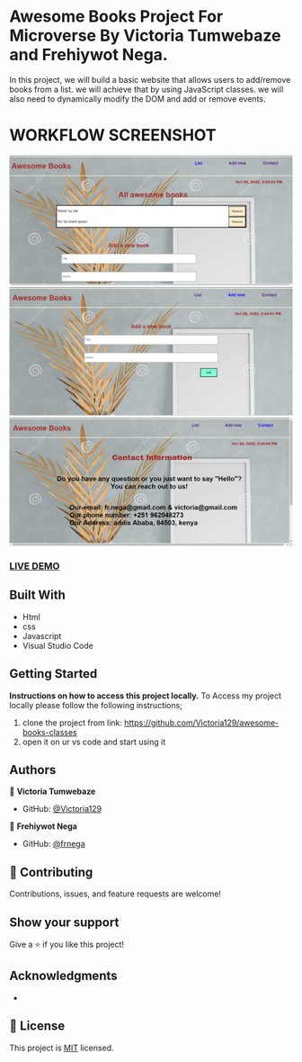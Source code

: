 # Awesome Books Project For Microverse By Victoria Tumwebaze and Frehiywot Nega.

In this project, we will build a basic website that allows users to add/remove books from a list. we will achieve that by using JavaScript classes. 
we will also need to dynamically modify the DOM and add or remove events.


# WORKFLOW SCREENSHOT 
![screenshot](./image/home.PNG)
![screenshot](./image/add.PNG)
![screenshot](./image/contact.PNG)

### [LIVE DEMO](https://victoria129.github.io/awesome-books/)

## Built With

- Html
- css
- Javascript
- Visual Studio Code

## Getting Started

**Instructions on how to access this project locally.**
 To Access my project locally please follow the following instructions;
1. clone the project from link: https://github.com/Victoria129/awesome-books-classes
2. open it on ur vs code and start using it 


## Authors


👤 **Victoria Tumwebaze**

- GitHub: [@Victoria129](https://github.com/Victoria129)

👤 **Frehiywot Nega**
- GitHub: [@frnega](https://github.com/frnega)


## 🤝 Contributing

Contributions, issues, and feature requests are welcome!


## Show your support

Give a ⭐️ if you like this project!

## Acknowledgments

-

## 📝 License

This project is [MIT](./MIT.md) licensed.
